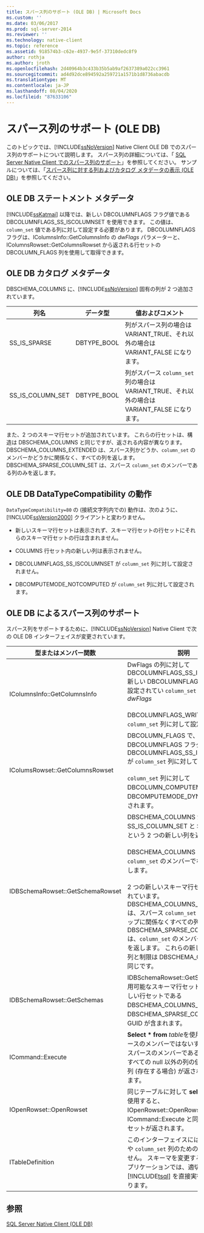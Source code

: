 ```yaml
---
title: スパース列のサポート (OLE DB) | Microsoft Docs
ms.custom: ''
ms.date: 03/06/2017
ms.prod: sql-server-2014
ms.reviewer: ''
ms.technology: native-client
ms.topic: reference
ms.assetid: 918574b3-c62e-4937-9e5f-37310dedc8f9
author: rothja
ms.author: jroth
ms.openlocfilehash: 2d40964b3c433b35b5ab9af2637389a022cc3961
ms.sourcegitcommit: ad4d92dce894592a259721a1571b1d8736abacdb
ms.translationtype: MT
ms.contentlocale: ja-JP
ms.lasthandoff: 08/04/2020
ms.locfileid: "87633106"
---
```

# <a name="sparse-columns-support-ole-db"></a>スパース列のサポート (OLE DB)
  このトピックでは、[!INCLUDE[ssNoVersion](../../../includes/ssnoversion-md.md)] Native Client OLE DB でのスパース列のサポートについて説明します。 スパース列の詳細については、「 [SQL Server Native Client でのスパース列のサポート](../features/sparse-columns-support-in-sql-server-native-client.md)」を参照してください。 サンプルについては、「[スパース列に対する列およびカタログ メタデータの表示 &#40;OLE DB&#41;](../../native-client-ole-db-how-to/display-column-and-catalog-metadata-for-sparse-columns-ole-db.md)」を参照してください。  
  
## <a name="ole-db-statement-metadata"></a>OLE DB ステートメント メタデータ  
 [!INCLUDE[ssKatmai](../../../includes/sskatmai-md.md)] 以降では、新しい DBCOLUMNFLAGS フラグ値である DBCOLUMNFLAGS_SS_ISCOLUMNSET を使用できます。 この値は、`column_set` 値である列に対して設定する必要があります。 DBCOLUMNFLAGS フラグは、IColumnsInfo::GetColumnsInfo の *dwFlags* パラメーターと、IColumnsRowset::GetColumnsRowset から返される行セットの DBCOLUMN_FLAGS 列を使用して取得できます。  
  
## <a name="ole-db-catalog-metadata"></a>OLE DB カタログ メタデータ  
 DBSCHEMA_COLUMNS に、[!INCLUDE[ssNoVersion](../../../includes/ssnoversion-md.md)] 固有の列が 2 つ追加されています。  
  
|列名|データ型|値およびコメント|  
|-----------------|---------------|---------------------|  
|SS_IS_SPARSE|DBTYPE_BOOL|列がスパース列の場合は VARIANT_TRUE、それ以外の場合は VARIANT_FALSE になります。|  
|SS_IS_COLUMN_SET|DBTYPE_BOOL|列がスパース `column_set` 列の場合は VARIANT_TRUE、それ以外の場合は VARIANT_FALSE になります。|  
  
 また、2 つのスキーマ行セットが追加されています。 これらの行セットは、構造は DBSCHEMA_COLUMNS と同じですが、返される内容が異なります。 DBSCHEMA_COLUMNS_EXTENDED は、スパース列かどうか、`column_set` のメンバーかどうかに関係なく、すべての列を返します。 DBSCHEMA_SPARSE_COLUMN_SET は、スパース `column_set` のメンバーである列のみを返します。  
  
## <a name="ole-db-datatypecompatibility-behavior"></a>OLE DB DataTypeCompatibility の動作  
 `DataTypeCompatibility=80` の (接続文字列内での) 動作は、次のように、[!INCLUDE[ssVersion2000](../../../includes/ssversion2000-md.md)] クライアントと変わりません。  
  
-   新しいスキーマ行セットは表示されず、スキーマ行セットの行セットにそれらのスキーマ行セットの行は含まれません。  
  
-   COLUMNS 行セット内の新しい列は表示されません。  
  
-   DBCOLUMNFLAGS_SS_ISCOLUMNSET が `column_set` 列に対して設定されません。  
  
-   DBCOMPUTEMODE_NOTCOMPUTED が `column_set` 列に対して設定されます。  
  
## <a name="ole-db-support-for-sparse-columns"></a>OLE DB によるスパース列のサポート  
 スパース列をサポートするために、[!INCLUDE[ssNoVersion](../../../includes/ssnoversion-md.md)] Native Client で次の OLE DB インターフェイスが変更されています。  
  
|型またはメンバー関数|説明|  
|-----------------------------|-----------------|  
|IColumnsInfo::GetColumnsInfo|DwFlags の列に対して DBCOLUMNFLAGS_SS_ISCOLUMNSET 新しい DBCOLUMNFLAGS フラグ値が設定されてい `column_set` ます。 *dwFlags*<br /><br /> DBCOLUMNFLAGS_WRITE が `column_set` 列に対して設定されます。|  
|IColumsRowset::GetColumnsRowset|DBCOLUMN_FLAGS で、新しい DBCOLUMNFLAGS フラグ値である DBCOLUMNFLAGS_SS_ISCOLUMNSET が `column_set` 列に対して設定されます。<br /><br /> `column_set` 列に対して DBCOLUMN_COMPUTEMODE が DBCOMPUTEMODE_DYNAMIC に設定されます。|  
|IDBSchemaRowset::GetSchemaRowset|DBSCHEMA_COLUMNS が、SS_IS_COLUMN_SET と SS_IS_SPARSE という 2 つの新しい列を返します。<br /><br /> DBSCHEMA_COLUMNS は、`column_set` のメンバーでない列のみを返します。<br /><br /> 2 つの新しいスキーマ行セットが追加されています。DBSCHEMA_COLUMNS_EXTENDED は、スパース `column_set` のメンバーシップに関係なくすべての列を返します。 DBSCHEMA_SPARSE_COLUMN_SET は、`column_set` のメンバーである列のみを返します。 これらの新しい行セットの列と制限は DBSCHEMA_COLUMNS と同じです。|  
|IDBSchemaRowset::GetSchemas|IDBSchemaRowset::GetSchemas の使用可能なスキーマ行セットの一覧に、新しい行セットである DBSCHEMA_COLUMNS_EXTENDED と DBSCHEMA_SPARSE_COLUMN_SET の GUID が含まれます。|  
|ICommand::Execute|**Select \* from** *table*を使用すると、スパースのメンバーではないすべての列と、スパースのメンバーである `column_set` すべての null 以外の列の値を含む XML 列 (存在する場合) が返され `column_set` ます。|  
|IOpenRowset::OpenRowset|同じテーブルに対して **select\*** クエリを使用すると、IOpenRowset::OpenRowset から ICommand::Execute と同じ列を持つ行セットが返されます。|  
|ITableDefinition|このインターフェイスには、スパース列や `column_set` 列のための変更はありません。 スキーマを変更する必要のあるアプリケーションでは、適切な [!INCLUDE[tsql](../../../includes/tsql-md.md)] を直接実行する必要があります。|  
  
## <a name="see-also"></a>参照  
 [SQL Server Native Client &#40;OLE DB&#41;](sql-server-native-client-ole-db.md)  
  
  
